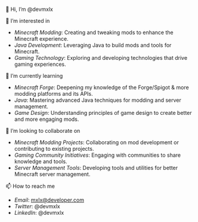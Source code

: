 👋 Hi, I’m @devmxlx

👀 I’m interested in
- *Minecraft Modding*: Creating and tweaking mods to enhance the Minecraft experience.
- *Java Development*: Leveraging Java to build mods and tools for Minecraft.
- *Gaming Technology*: Exploring and developing technologies that drive gaming experiences.

🌱 I’m currently learning
- *Minecraft Forge*: Deepening my knowledge of the Forge/Spigot & more modding platforms and its APIs.
- *Java*: Mastering advanced Java techniques for modding and server management.
- *Game Design*: Understanding principles of game design to create better and more engaging mods.

💞️ I’m looking to collaborate on
- *Minecraft Modding Projects*: Collaborating on mod development or contributing to existing projects.
- *Gaming Community Initiatives*: Engaging with communities to share knowledge and tools.
- *Server Management Tools*: Developing tools and utilities for better Minecraft server management.

📫 How to reach me
- *Email*: mxlx@developer.com
- *Twitter*: @devmxlx
- *LinkedIn*: @devmxlx
